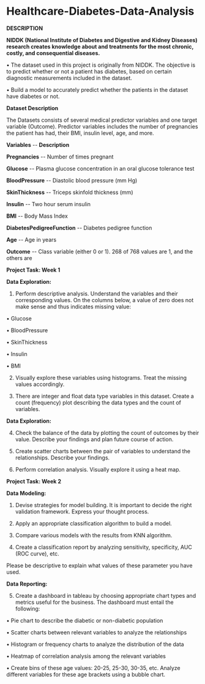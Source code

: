 # Healthcare-Diabetes-Data-Analysis

**DESCRIPTION**

**NIDDK (National Institute of Diabetes and Digestive and Kidney Diseases) research creates knowledge about and treatments for the most chronic, costly, and consequential diseases.**

•	The dataset used in this project is originally from NIDDK. The objective is to predict whether or not a patient has diabetes, based on certain diagnostic measurements included in the dataset.

•	Build a model to accurately predict whether the patients in the dataset have diabetes or not.



**Dataset Description**

The Datasets consists of several medical predictor variables and one target variable (Outcome). Predictor variables includes the number of pregnancies the patient has had, their BMI, insulin level, age, and more.

**Variables**                      --           **Description**

**Pregnancies**                    --            Number of times pregnant

**Glucose**                        --            Plasma glucose concentration in an oral glucose tolerance test

**BloodPressure**                  --            Diastolic blood pressure (mm Hg)

**SkinThickness**                  --            Triceps skinfold thickness (mm)

**Insulin**                        --            Two hour serum insulin

**BMI**                            --            Body Mass Index

**DiabetesPedigreeFunction**       --            Diabetes pedigree function

**Age**                            --            Age in years

**Outcome**                        --            Class variable (either 0 or 1). 268 of 768 values are 1, and the others are




**Project Task: Week 1**


**Data Exploration:**

1. Perform descriptive analysis. Understand the variables and their corresponding values. On the columns below, a value of zero does not make sense and thus indicates missing value:

•	Glucose

•	BloodPressure

•	SkinThickness

•	Insulin

•	BMI

2. Visually explore these variables using histograms. Treat the missing values accordingly.

3. There are integer and float data type variables in this dataset. Create a count (frequency) plot describing the data types and the count of variables.


**Data Exploration:**

4. Check the balance of the data by plotting the count of outcomes by their value. Describe your findings and plan future course of action.

5. Create scatter charts between the pair of variables to understand the relationships. Describe your findings.

6. Perform correlation analysis. Visually explore it using a heat map.



**Project Task: Week 2**


**Data Modeling:**

1. Devise strategies for model building. It is important to decide the right validation framework. Express your thought process.

2. Apply an appropriate classification algorithm to build a model.

3. Compare various models with the results from KNN algorithm.

4. Create a classification report by analyzing sensitivity, specificity, AUC (ROC curve), etc.

Please be descriptive to explain what values of these parameter you have used.


**Data Reporting:**

5. Create a dashboard in tableau by choosing appropriate chart types and metrics useful for the business. The dashboard must entail the following:

•	Pie chart to describe the diabetic or non-diabetic population

•	Scatter charts between relevant variables to analyze the relationships

•	Histogram or frequency charts to analyze the distribution of the data

•	Heatmap of correlation analysis among the relevant variables

•	Create bins of these age values: 20-25, 25-30, 30-35, etc. Analyze different variables for these age brackets using a bubble chart.

